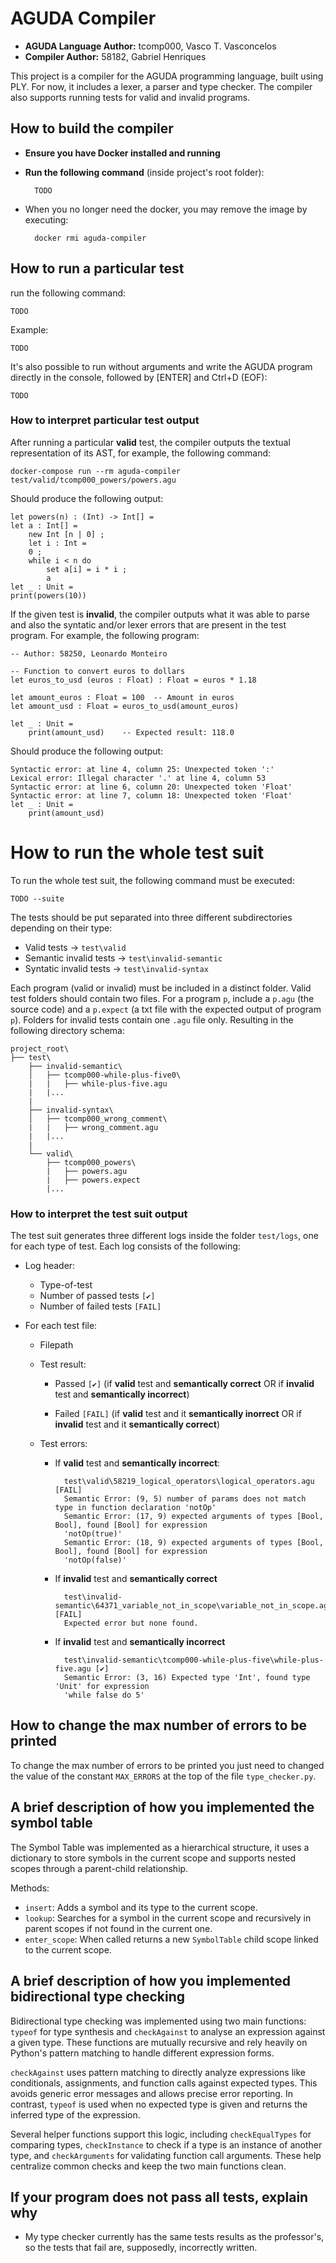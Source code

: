 # AGUDA Compiler

- **AGUDA Language Author:** tcomp000, Vasco T. Vasconcelos
- **Compiler Author:** 58182, Gabriel Henriques

This project is a compiler for the AGUDA programming language, built using PLY. For now, it includes a lexer, a parser and type checker. The compiler also supports running tests for valid and invalid programs.

## How to build the compiler
- **Ensure you have Docker installed and running**
- **Run the following command** (inside project's root folder):

        TODO

- When you no longer need the docker, you may remove the image by executing:

        docker rmi aguda-compiler

## How to run a particular test
run the following command:

    TODO

Example:

    TODO

It's also possible to run without arguments and write the AGUDA program directly in the console, followed by [ENTER] and Ctrl+D (EOF):

    TODO


### How to interpret particular test output
After running a particular **valid** test, the compiler outputs the textual representation of its AST, for example, the following command:

    docker-compose run --rm aguda-compiler test/valid/tcomp000_powers/powers.agu

Should produce the following output:

    let powers(n) : (Int) -> Int[] =
    let a : Int[] =
        new Int [n | 0] ;
        let i : Int =
        0 ;
        while i < n do
            set a[i] = i * i ;
            a
    let _ : Unit =
    print(powers(10))

If the given test is **invalid**, the compiler outputs what it was able to parse and also the syntatic and/or lexer errors that are present in the test program. For example, the following program:

    -- Author: 58250, Leonardo Monteiro

    -- Function to convert euros to dollars
    let euros_to_usd (euros : Float) : Float = euros * 1.18

    let amount_euros : Float = 100  -- Amount in euros
    let amount_usd : Float = euros_to_usd(amount_euros)

    let _ : Unit = 
        print(amount_usd)    -- Expected result: 118.0 


Should produce the following output:

    Syntactic error: at line 4, column 25: Unexpected token ':'
    Lexical error: Illegal character '.' at line 4, column 53
    Syntactic error: at line 6, column 20: Unexpected token 'Float'
    Syntactic error: at line 7, column 18: Unexpected token 'Float'
    let _ : Unit =
        print(amount_usd)

# How to run the whole test suit

To run the whole test suit, the following command must be executed:

    TODO --suite

The tests should be put separated into three different subdirectories depending on their type:
- Valid tests -> `test\valid`
- Semantic invalid tests -> `test\invalid-semantic`
- Syntatic invalid tests -> `test\invalid-syntax`

Each program (valid or invalid) must be included in a distinct folder. Valid test folders should contain two files. For a program `p`, include a `p.agu` (the source code) and a `p.expect` (a txt file with the expected output of program `p`). Folders for invalid tests contain one `.agu` file only. Resulting in the following directory schema:

    project_root\
    ├── test\
        ├── invalid-semantic\
        │   ├── tcomp000-while-plus-five0\
        |   |   ├── while-plus-five.agu
        |   |...
        |
        ├── invalid-syntax\
        │   ├── tcomp000_wrong_comment\
        |   |   ├── wrong_comment.agu
        |   |...
        |
        └── valid\
            ├── tcomp000_powers\
            |   ├── powers.agu
            |   ├── powers.expect
            |...

### How to interpret the test suit output

The test suit generates three different logs inside the folder `test/logs`, one for each type of test. Each log consists of the following:
- Log header:
    
    - Type-of-test
    - Number of passed tests `[✔]`
    - Number of failed tests `[FAIL]`

- For each test file:

    - Filepath
    - Test result: 
        
        - Passed `[✔]` (if **valid** test and **semantically correct** OR if **invalid** test and **semantically incorrect**)

        - Failed `[FAIL]` (if **valid** test and it **semantically inorrect** OR if **invalid** test and it **semantically correct**)
    - Test errors:

        - If **valid** test and **semantically incorrect**:

                test\valid\58219_logical_operators\logical_operators.agu [FAIL]
                Semantic Error: (9, 5) number of params does not match type in function declaration 'notOp'
                Semantic Error: (17, 9) expected arguments of types [Bool, Bool], found [Bool] for expression 
                'notOp(true)'
                Semantic Error: (18, 9) expected arguments of types [Bool, Bool], found [Bool] for expression 
                'notOp(false)'

        - If **invalid** test and **semantically correct**

                test\invalid-semantic\64371_variable_not_in_scope\variable_not_in_scope.agu [FAIL]
                Expected error but none found.

        - If **invalid** test and **semantically incorrect**

                test\invalid-semantic\tcomp000-while-plus-five\while-plus-five.agu [✔]
                Semantic Error: (3, 16) Expected type 'Int', found type 'Unit' for expression 
                'while false do 5'

## How to change the max number of errors to be printed
To change the max number of errors to be printed you just need to changed the value of the constant `MAX_ERRORS` at the top of the file `type_checker.py`.

## A brief description of how you implemented the symbol table

The Symbol Table was implemented as a hierarchical structure, it uses a dictionary to store symbols in the current scope and supports nested scopes through a parent-child relationship.

Methods:

- `insert`: Adds a symbol and its type to the current scope.
- `lookup`: Searches for a symbol in the current scope and recursively in parent scopes if not found in the current one.
- `enter_scope`: When called returns a new `SymbolTable` child scope linked to the current scope.

## A brief description of how you implemented bidirectional type checking

Bidirectional type checking was implemented using two main functions: `typeof` for type synthesis and `checkAgainst` to analyse an expression against a given type. These functions are mutually recursive and rely heavily on Python's pattern matching to handle different expression forms.

`checkAgainst` uses pattern matching to directly analyze expressions like conditionals, assignments, and function calls against expected types. This avoids generic error messages and allows precise error reporting. In contrast, `typeof` is used when no expected type is given and returns the inferred type of the expression.

Several helper functions support this logic, including `checkEqualTypes` for comparing types, `checkInstance` to check if a type is an instance of another type, and `checkArguments` for validating function call arguments. These help centralize common checks and keep the two main functions clean.

## If your program does not pass all tests, explain why

- My type checker currently has the same tests results as the professor's, so the tests that fail are, supposedly, incorrectly written.